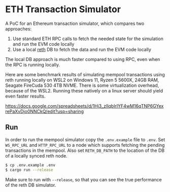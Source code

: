 # ETH Transaction Simulator

A PoC for an Ethereum transaction simulator, which compares two approaches:

1. Use standard ETH RPC calls to fetch the needed state for the simulation and run the EVM code locally
2. Use a local [reth](https://github.com/paradigmxyz/reth) DB to fetch the data and run the EVM code locally

The local DB approach is much faster compared to using RPC, even when the RPC is running locally.

Here are some benchmark results of simulating mempool transactions using reth running locally on WSL2 on Windows 11, Ryzen 5 5600X, 24GB RAM, Seagate FireCuda 530 4TB NVME. There is some virtualization overhead, because of the WSL2. Running these natively on a linux server should yield even faster results.

https://docs.google.com/spreadsheets/d/1Hj3_zIlqblrIYF4wM16qTNP6GYexrePaXvDjo0NNCkQ/edit?usp=sharing

## Run

In order to run the mempool simulator copy the `.env.example` file to `.env`. Set `WS_RPC_URL` and `HTTP_RPC_URL` to a node which supports fetching the pending transactions in the mempool. Also set `RETH_DB_PATH` to the location of the DB of a locally synced reth node.

```bash
$ cp .env.example .env
$ cargo run --release
```

Make sure to run with `--release`, so that you can see the true performance of the reth DB simulator.